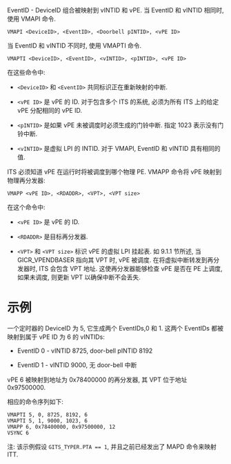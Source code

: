 
EventID - DeviceID 组合被映射到 vINTID 和 vPE. 当 EventID 和 vINTID 相同时, 使用 VMAPI 命令.

```
VMAPI <DeviceID>, <EventID>, <Doorbell pINTID>, <vPE ID>
```

当 EventID 和 vINTID 不同时, 使用 VMAPTI 命令.

```
VMAPTI <DeviceID>, <EventID>, <vINTID>, <pINTID>, <vPE ID>
```

在这些命令中:

- `<DeviceID>` 和 `<EventID>` 共同标识正在重新映射的中断.

- `<vPE ID>` 是 vPE 的 ID. 对于包含多个 ITS 的系统, 必须为所有 ITS 上的给定 vPE 分配相同的 vPE ID.

- `<pINTID>` 是如果 vPE 未被调度时必须生成的门铃中断. 指定 1023 表示没有门铃中断.

- `<vINTID>` 是虚拟 LPI 的 INTID. 对于 VMAPI, EventID 和 vINTID 具有相同的值.

ITS 必须知道 vPE 在运行时将被调度到哪个物理 PE. VMAPP 命令将 vPE 映射到物理再分发器:

```
VMAPP <vPE ID>, <RDADDR>, <VPT>, <VPT size>
```

在这个命令中:

- `<vPE ID>` 是 vPE 的 ID.

- `<RDADDR>` 是目标再分发器.

- `<VPT>` 和 `<VPT size>` 标识 vPE 的虚拟 LPI 挂起表. 如 9.1.1 节所述, 当 GICR_VPENDBASER 指向其 VPT 时, vPE 被调度. 在将虚拟中断转发到再分发器时, ITS 会包含 VPT 地址. 这使再分发器能够检查 vPE 是否在 PE 上调度, 如果未调度, 则更新 VPT 以确保中断不会丢失.

# 示例

一个定时器的 DeviceID 为 5, 它生成两个 EventIDs,0 和 1. 这两个 EventIDs 都被映射到属于 vPE ID 为 6 的 vINTIDs:

- EventID 0 - vINTID 8725, door-bell pINTID 8192

- EventID 1 - vINTID 9000, 无 door-bell 中断

vPE 6 被映射到地址为 0x78400000 的再分发器, 其 VPT 位于地址 0x97500000.

相应的命令序列如下:

```
VMAPTI 5, 0, 8725, 8192, 6
VMAPTI 5, 1, 9000, 1023, 6
VMAPP 6, 0x78400000, 0x97500000, 12
VSYNC 6
```

注: 该示例假设 `GITS_TYPER.PTA == 1`, 并且之前已经发出了 MAPD 命令来映射 ITT.
